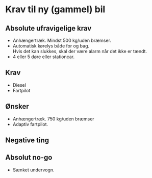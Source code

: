 # Krav til ny (gammel) bil

## Absolute ufravigelige krav
* Anhængertræk. Mindst 500 kg/uden bræmser.
* Automatisk kørelys både for og bag.\
        Hvis det kan slukkes, skal der være alarm når det ikke er tændt.
* 4 eller 5 døre eller stationcar.




## Krav
* Diesel
* Fartpilot





## Ønsker
* Anhængertræk. 750 kg/uden bræmser
* Adaptiv fartpilot.





## Negative ting




## Absolut no-go
* Sænket undervogn.
